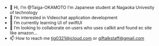 - 👋 Hi, I’m @Taiga-OKAMOTO I'm Japanese student at Nagaoka Univesity of technology 
- 👀 I’m interested in Videochat application development
- 🌱 I’m currently learning UI of swiftUI
- 💞️ I’m looking to collaborate on users who uses callkit and found ec site like amazon...
- 📫 How to reach me tig0321@icloud.com or giftalkstaff@gmail.com

<!---
Taiga-OKAMOTO/Taiga-OKAMOTO is a ✨ special ✨ repository because its `README.md` (this file) appears on your GitHub profile.
You can click the Preview link to take a look at your changes.
--->
